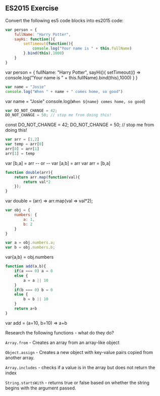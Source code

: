 ## ES2015 Exercise

Convert the following es5 code blocks into es2015 code:

```javascript
var person = {
    fullName: "Harry Potter",
    sayHi: function(){
        setTimeout(function(){
            console.log("Your name is " + this.fullName)
        }.bind(this),1000)
    }
}
```
var person = {
    fullName: "Harry Potter",
    sayHi(){
        setTimeout(() => console.log("Your name is " + this.fullName).bind(this),1000)
    }
}


```javascript
var name = "Josie"
console.log("When " + name + " comes home, so good")
```

var name = "Josie"
console.log(`When ${name} comes home, so good`)


```javascript
var DO_NOT_CHANGE = 42;
DO_NOT_CHANGE = 50; // stop me from doing this!
```

const DO_NOT_CHANGE = 42;
DO_NOT_CHANGE = 50; // stop me from doing this!

```javascript
var arr = [1,2]
var temp = arr[0]
arr[0] = arr[1]
arr[1] = temp
```

var [b,a] = arr
-- or --
var [a,b] = arr
var arr = [b,a]

```javascript
function double(arr){
    return arr.map(function(val){
        return val*2
    });
}
```

var double = (arr) => arr.map(val => val*2);
    


```javascript
var obj = {
    numbers: {
        a: 1,
        b: 2
    } 
}

var a = obj.numbers.a;
var b = obj.numbers.b;
```

var{a,b} = obj.numbers



```javascript
function add(a,b){
    if(a === 0) a = 0
    else {
        a = a || 10    
    }
    if(b === 0) b = 0
    else {
        b = b || 10    
    }
    return a+b
}
```

var add = (a=10, b=10) => a+b





Research the following functions - what do they do?

`Array.from` - Creates an array from an array-like object

`Object.assign` - Creates a new object with key-value pairs copied from another array.

`Array.includes` - checks if a value is in the array but does not return the index

`String.startsWith` - returns true or false based on whether the string begins with the argument passed.
